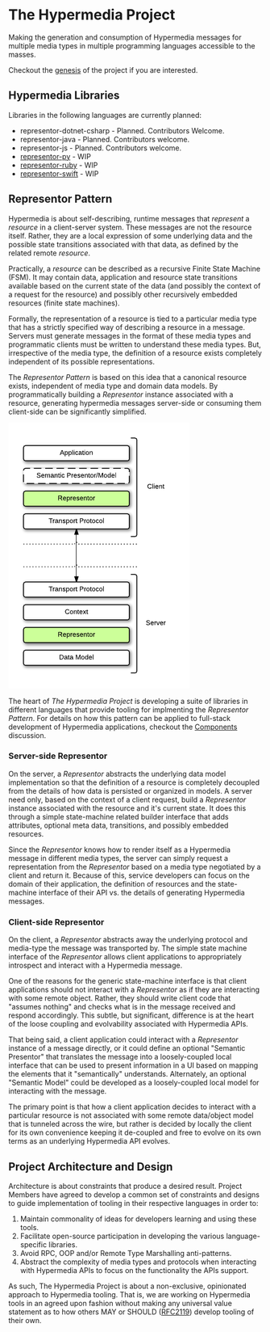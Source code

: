 # The Hypermedia Project
Making the generation and consumption of Hypermedia messages for multiple media types in multiple programming languages
accessible to the masses.

Checkout the [genesis][] of the project if you are interested.

## Hypermedia Libraries
Libraries in the following languages are currently planned:

- representor-dotnet-csharp - Planned. Contributors Welcome.
- representor-java - Planned. Contributors welcome.
- representor-js - Planned. Contributors welcome.
- [representor-py](http://the-hypermedia-project/representor-py) - WIP
- [representor-ruby](http://the-hypermedia-project/representor-ruby) - WIP
- [representor-swift](http://the-hypermedia-project/representor-swift) - WIP

## Representor Pattern
Hypermedia is about self-describing, runtime messages that _represent_ a _resource_ in a client-server system.
These messages are not the resource itself. Rather, they are a local expression of some underlying data and the
possible state transitions associated with that data, as defined by the related remote _resource_.

Practically, a _resource_ can be described as a recursive Finite State Machine (FSM). It may contain data, application
and resource state transitions available based on the current state of the data (and possibly the context of a request 
for the resource) and possibly other recursively embedded resources (finite state machines).

Formally, the representation of a resource is tied to a particular media type that has a strictly specified way of
describing a resource in a message. Servers must generate messages in the format of these media types and programmatic
clients must be written to understand these media types. But, irrespective of the media type, the definition of a
resource exists completely independent of its possible representations.

The _Representor Pattern_ is based on this idea that a canonical resource exists, independent of media type and
domain data models. By programmatically building a _Representor_ instance associated with a resource,
generating hypermedia messages server-side or consuming them client-side can be significantly simplified.

![Representor Pattern Diagram](assets/representor_pattern_diagram.png?raw=true)

The heart of _The Hypermedia Project_ is developing a suite of libraries in different languages that provide
tooling for implmenting the _Representor Pattern_. For details on how this pattern can be applied to full-stack
development of Hypermedia applications, checkout the [Components][] discussion.

### Server-side Representor
On the server, a _Representor_ abstracts the underlying data model implementation so that the definition of a resource
is completely decoupled from the details of how data is persisted or organized in models. A server need only, based on
the context of a client request, build a _Representor_ instance associated with the resource and it's current state. It
does this through a simple state-machine related builder interface that adds attributes, optional meta data,
transitions, and possibly embedded resources.

Since the _Representor_ knows how to render itself as a Hypermedia message in different media types, the server can
simply request a representation from the _Representor_ based on a media type negotiated by a client and return it.
Because of this, service developers can focus on the domain of their application, the definition of resources and the
state-machine interface of their API vs. the details of generating Hypermedia messages.

### Client-side Representor
On the client, a _Representor_ abstracts away the underlying protocol and media-type the message was transported by. The
simple state machine interface of the _Representor_ allows client applications to appropriately introspect and interact
with a Hypermedia message.

One of the reasons for the generic state-machine interface is that client applications should not interact with a
_Representor_ as if they are interacting with some remote object. Rather, they should write client code that
"assumes nothing" and checks what is in the message received and respond accordingly. This subtle, but significant,
difference is at the heart of the loose coupling and evolvability associated with Hypermedia APIs.

That being said, a client application could interact with a _Representor_ instance of a message directly, or it could
define an optional "Semantic Presentor" that translates the message into a loosely-coupled local interface that can be
used to present information in a UI based on mapping the elements that it "semantically" understands. Alternately, an
optional "Semantic Model" could be developed as a loosely-coupled local model for interacting with the message.

The primary point is that how a client application decides to interact with a particular resource is not associated with
some remote data/object model that is tunneled across the wire, but rather is decided by locally the client for its own
convenience keeping it de-coupled and free to evolve on its own terms as an underlying Hypermedia API evolves.

## Project Architecture and Design
Architecture is about constraints that produce a desired result. Project Members have agreed to develop a common
set of constraints and designs to guide implementation of tooling in their respective languages in order to:

1. Maintain commonality of ideas for developers learning and using these tools.
2. Facilitate open-source participation in developing the various language-specific libraries.
3. Avoid RPC, OOP and/or Remote Type Marshalling anti-patterns.
4. Abstract the complexity of media types and protocols when interacting with Hypermedia APIs to focus on the
functionality the APIs support.

As such, The Hypermedia Project is about a non-exclusive, opinionated approach to Hypermedia tooling. That is, we are
working on Hypermedia tools in an agreed upon fashion without making any universal value statement as to how others MAY
or SHOULD ([RFC2119][]) develop tooling of their own.

[RFC2119]: https://www.ietf.org/rfc/rfc2119
[genesis]: reference/genesis.md
[Components]: reference/components.md
